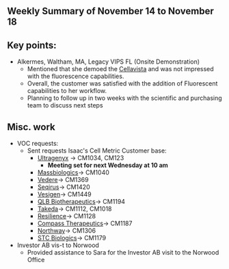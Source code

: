 ## Weekly Summary of November 14 to November 18

## Key points:

- Alkermes, Waltham, MA, Legacy VIPS FL (Onsite Demonstration)
  - Mentioned that she demoed the [Cellavista](https://synentec.com/cellavista-4/) and was not impressed with the fluorescence capabilities.
  - Overall, the customer was satisfied with the addition of Fluorescent capabilities to her workflow.
  - Planning to follow up in two weeks with the scientific and purchasing team to discuss next steps


## Misc. work
- VOC requests:
  - Sent requests Isaac's Cell Metric Customer base:
    - [Ultragenyx](https://advancedinstruments.lightning.force.com/lightning/r/Account/0014x000012fIhaAAE/view?ws=%2Flightning%2Fr%2FReport%2F00O4x000004YfofEAC%2Fview%3FqueryScope%3DuserFolders) -> CM1034, CM123
      - **Meeting set for next Wednesday at 10 am**
    - [Massbiologics](https://advancedinstruments.lightning.force.com/lightning/r/Asset/02i4x000003A6nxAAC/view?ws=%2Flightning%2Fr%2FReport%2F00O4x000004YfofEAC%2Fview%3FqueryScope%3DuserFolders)-> CM1040
    - [Vedere](https://advancedinstruments.lightning.force.com/lightning/r/Asset/02i4x000003A6mMAAS/view?ws=%2Flightning%2Fr%2FReport%2F00O4x000004YfofEAC%2Fview%3FqueryScope%3DuserFolders)-> CM1369
    - [Seqirus](https://advancedinstruments.lightning.force.com/lightning/r/Asset/02i4x000003A6kjAAC/view?ws=%2Flightning%2Fr%2FReport%2F00O4x000004YfofEAC%2Fview%3FqueryScope%3DuserFolders)-> CM1420
    - [Vesigen](https://advancedinstruments.lightning.force.com/lightning/r/Asset/02i4x000003A6l0AAC/view?ws=%2Flightning%2Fr%2FReport%2F00O4x000004YfofEAC%2Fview%3FqueryScope%3DuserFolders)-> CM1449
    - [QLB Biotherapeutics](https://advancedinstruments.lightning.force.com/lightning/r/Asset/02i4x000003A6o2AAC/view?ws=%2Flightning%2Fr%2FReport%2F00O4x000004YfofEAC%2Fview%3FqueryScope%3DuserFolders)-> CM1194
    - [Takeda](https://advancedinstruments.lightning.force.com/lightning/r/Account/0014x00000sbdNmAAI/view?ws=%2Flightning%2Fr%2FReport%2F00O4x000004YfofEAC%2Fview%3FqueryScope%3DuserFolders)-> CM1112, CM1018
    - [Resilience](https://advancedinstruments.lightning.force.com/lightning/r/Asset/02i4x000003A6qnAAC/view?ws=%2Flightning%2Fr%2FReport%2F00O4x000004YfofEAC%2Fview%3FqueryScope%3DuserFolders)-> CM1128
    - [Compass Therapeutics](https://advancedinstruments.lightning.force.com/lightning/r/Asset/02i4x000003A6myAAC/view?ws=%2Flightning%2Fr%2FReport%2F00O4x000004YfofEAC%2Fview%3FqueryScope%3DuserFolders)-> CM1187
    - [Northway](https://advancedinstruments.lightning.force.com/lightning/r/Asset/02i4x000003A6l3AAC/view?ws=%2Flightning%2Fr%2FReport%2F00O4x000004YfofEAC%2Fview%3FqueryScope%3DuserFolders)-> CM1306
    - [STC Biologics](https://advancedinstruments.lightning.force.com/lightning/r/Asset/02i4x000003A6qyAAC/view?ws=%2Flightning%2Fr%2FReport%2F00O4x000004YfofEAC%2Fview%3FqueryScope%3DuserFolders)-> CM1179
- Investor AB vis-t to Norwood
  - Provided assistance to Sara for the Investor AB visit to the Norwood Office
